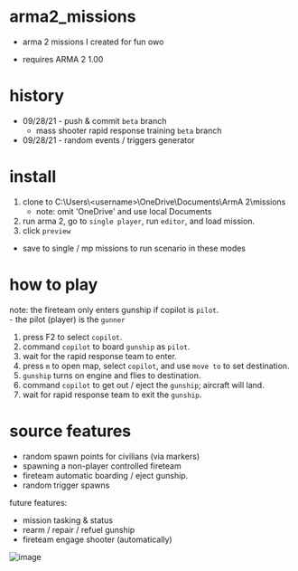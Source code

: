 # arma2_missions
+ arma 2 missions I created for fun owo

+ requires ARMA 2 1.00 

# history
+ 09/28/21 - push & commit `beta` branch
  - mass shooter rapid response training `beta` branch
+ 09/28/21 - random events / triggers generator

# install
  1. clone to C:\Users\\\<username>\OneDrive\Documents\ArmA 2\missions
     - note: omit 'OneDrive' and use local Documents 
  2. run arma 2, go to `single player`, run `editor`, and load mission. 
  3. click `preview` 
  - save to single / mp missions to run scenario in these modes

# how to play
   
  note: the fireteam only enters gunship if copilot is `pilot`.  
    - the pilot (player) is the `gunner`
 
  1. press F2 to select `copilot`.
  2. command `copilot` to board `gunship` as `pilot`.
  3. wait for the rapid response team to enter. 
  4. press `m` to open map, select `copilot`, and use `move to` to set destination.
  5. `gunship` turns on engine and flies to destination. 
  6. command `copilot` to get out / eject the `gunship`; aircraft will land. 
  7. wait for rapid response team to exit the `gunship`. 

# source features
  - random spawn points for civilians (via markers)
  - spawning a non-player controlled fireteam
  - fireteam automatic boarding / eject gunship.
  - random trigger spawns

future features:
  - mission tasking & status 
  - rearm / repair / refuel gunship
  - fireteam engage shooter (automatically)

![image](https://user-images.githubusercontent.com/40836157/135201469-56ae4965-37b4-4be2-a015-a532611104d2.png)

